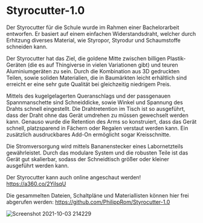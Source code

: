 # Styrocutter-1.0
Der Styrocutter für die Schule wurde im Rahmen einer Bachelorarbeit entworfen.
Er basiert auf einem einfachen Widerstandsdraht, welcher durch Erhitzung diverses Material, wie Styropor, Styrodur und Schaumstoffe schneiden kann.

Der Styrocutter hat das Ziel, die goldene Mitte zwischen billigen Plastik-Geräten (die es auf Thingiverse in vielen Variationen gibt) und teuren Aluminiumgeräten zu sein.
Durch die Kombination aus 3D gedruckten Teilen, sowie soliden Materialien, die in Baumärkten leicht erhältlich sind erreicht er eine sehr gute Qualität bei gleichzeitig niedrigem Preis.

Mittels des kugelgelagerten Queranschlags und der passgenauen Spannmanschette sind Schneiddicke, sowie Winkel und Spannung des Drahts schnell eingestellt.
Die Drahtretention im Tisch ist so ausgeführt, dass der Draht ohne das Gerät umdrehen zu müssen gewechselt werden kann.
Genauso wurde die Retention des Arms so konstruiert, dass das Gerät schnell, platzsparend in Fächern oder Regalen verstaut werden kann.
Ein zusätzlich ausdruckbares Add-On ermöglicht sogar Kreisschnitte.

Die Stromversorgung wird mittels Bananenstecker eines Labornetzteils gewährleistet.
Durch das modulare System und die robusten Teile ist das Gerät gut skalierbar, sodass der Schneidtisch größer oder kleiner ausgeführt werden kann.

Der Styrocutter kann auch online angeschaut werden! https://a360.co/2YiIsqU

Die gesammelten Dateien, Schaltpläne und Materiallisten können hier frei abgerufen werden: https://github.com/PhilippRom/Styrocutter-1.0

![Screenshot 2021-10-03 214229](https://user-images.githubusercontent.com/91803747/135769497-ad6ec2d9-8d17-4022-996c-894fd85b8b05.jpg)
